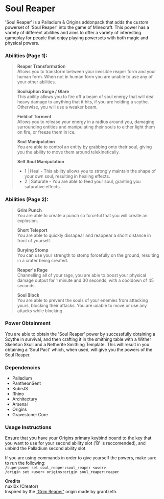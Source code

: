 # Soul Reaper
'Soul Reaper' is a Palladium & Origins addonpack that adds the custom powerset of 'Soul Reaper' into the game of Minecraft. This power has a variety of different abilities and aims to offer a variety of interesting gameplay for people that enjoy playing powersets with both magic and physical powers.

### Abilities (Page 1):  
> **Reaper Transformation**  
> Allows you to transform between your invisible reaper form and your human form. When not in human form you are unable to use any of your other abilities.
>
> **Soulsiphon Surge / Glare**  
> This ability allows you to fire off a beam of soul energy that will deal heavy damage to anything that it hits, if you are holding a scythe. Otherwise, you will use a weaker beam.
>
> **Field of Torment**  
> Allows you to release your energy in a radius around you, damaging surrounding entities and manipulating their souls to either light them on fire, or freeze them in ice.
> 
> **Soul Manipulation**  
> You are able to control an entity by grabbing onto their soul, giving you the ability to move them around telekinetically.
> 
> **Self Soul Manipulation**  
> - 1 | Heal - This ability allows you to strongly maintain the shape of your own soul, resulting in healing effects.
> - 2 | Saturate - You are able to feed your soul, granting you saturative effects.

### Abilities (Page 2): 
> **Grim Punch**  
> You are able to create a punch so forceful that you will create an explosion.
>
> **Short Teleport**  
> You are able to quickly dissapear and reappear a short distance in front of yourself.
> 
> **Burying Stomp**  
> You can use your strength to stomp forcefully on the ground, resulting in a crater being created.
>
> **Reaper's Rage**  
> Channelling all of your rage, you are able to boost your physical damage output for 1 minute and 30 seconds, with a cooldown of 45 seconds.
>
> **Soul Block**  
> You are able to prevent the souls of your enemies from attacking yours, blocking their attacks. You are unable to move or use any attacks while blocking.

### Power Obtainment 
You are able to obtain the 'Soul Reaper' power by successfully obtaining a Scythe in survival, and then crafting it in the smithing table with a Wither Skeleton Skull and a Netherite Smithing Template. This will result in you obtaining a 'Soul Pact' which, when used, will give you the powers of the Soul Reaper.  

### Dependencies
- Palladium
- PantheonSent
- KubeJS
- Rhino
- Architectury
- Arsenal
- Origins
- Gravestone: Core

### Usage Instructions
Ensure that you have your Origins primary keybind bound to the key that you want to use for your second ability slot ('B' is reccomended), and unbind the Palladium second ability slot.

If you are using commands in order to give yourself the powers, make sure to run the following:  
`/superpower set soul_reaper:soul_reaper <user>`  
`/origin set <user> origins:origin soul_reaper:reaper`

**Credits**  
nuxl0x (Creator)  
Inspired by the <a href="https://discord.com/channels/734127708488859831/1310581678980206653">'Grim Reaper'</a> origin made by grantzeth. 
